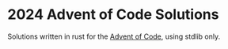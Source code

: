 # 2024 Advent of Code Solutions

Solutions written in rust for the [Advent of Code](https://adventofcode.com), using stdlib only.
